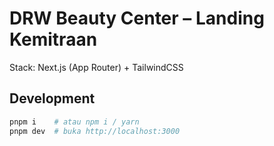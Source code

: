# DRW Beauty Center – Landing Kemitraan

Stack: Next.js (App Router) + TailwindCSS

## Development

```bash
pnpm i    # atau npm i / yarn
pnpm dev  # buka http://localhost:3000
```
